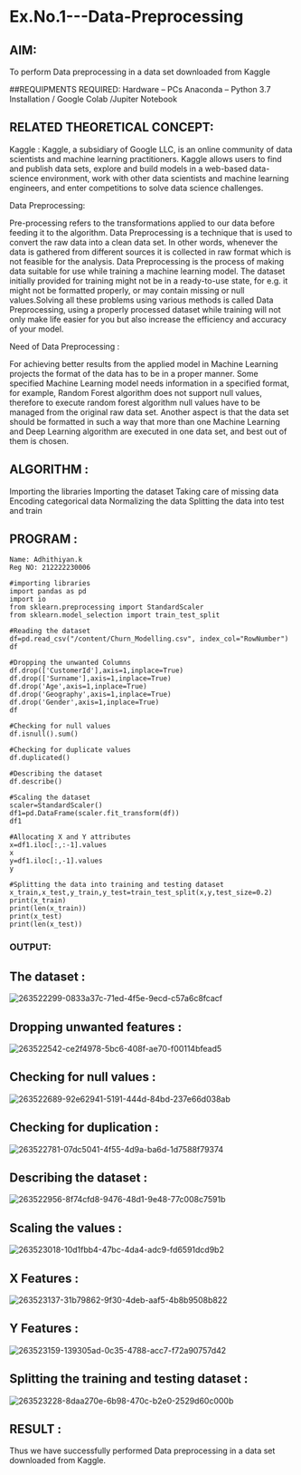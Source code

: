 # Ex.No.1---Data-Preprocessing
## AIM:

To perform Data preprocessing in a data set downloaded from Kaggle

##REQUIPMENTS REQUIRED:
Hardware – PCs
Anaconda – Python 3.7 Installation / Google Colab /Jupiter Notebook

## RELATED THEORETICAL CONCEPT:

Kaggle :
Kaggle, a subsidiary of Google LLC, is an online community of data scientists and machine learning practitioners. Kaggle allows users to find and publish data sets, explore and build models in a web-based data-science environment, work with other data scientists and machine learning engineers, and enter competitions to solve data science challenges.

Data Preprocessing:

Pre-processing refers to the transformations applied to our data before feeding it to the algorithm. Data Preprocessing is a technique that is used to convert the raw data into a clean data set. In other words, whenever the data is gathered from different sources it is collected in raw format which is not feasible for the analysis.
Data Preprocessing is the process of making data suitable for use while training a machine learning model. The dataset initially provided for training might not be in a ready-to-use state, for e.g. it might not be formatted properly, or may contain missing or null values.Solving all these problems using various methods is called Data Preprocessing, using a properly processed dataset while training will not only make life easier for you but also increase the efficiency and accuracy of your model.

Need of Data Preprocessing :

For achieving better results from the applied model in Machine Learning projects the format of the data has to be in a proper manner. Some specified Machine Learning model needs information in a specified format, for example, Random Forest algorithm does not support null values, therefore to execute random forest algorithm null values have to be managed from the original raw data set.
Another aspect is that the data set should be formatted in such a way that more than one Machine Learning and Deep Learning algorithm are executed in one data set, and best out of them is chosen.


## ALGORITHM :
Importing the libraries
Importing the dataset
Taking care of missing data
Encoding categorical data
Normalizing the data
Splitting the data into test and train

## PROGRAM :
```
Name: Adhithiyan.k
Reg NO: 212222230006
```
```
#importing libraries
import pandas as pd
import io
from sklearn.preprocessing import StandardScaler
from sklearn.model_selection import train_test_split

#Reading the dataset
df=pd.read_csv("/content/Churn_Modelling.csv", index_col="RowNumber")
df

#Dropping the unwanted Columns
df.drop(['CustomerId'],axis=1,inplace=True)
df.drop(['Surname'],axis=1,inplace=True)
df.drop('Age',axis=1,inplace=True)
df.drop('Geography',axis=1,inplace=True)
df.drop('Gender',axis=1,inplace=True)
df

#Checking for null values
df.isnull().sum()

#Checking for duplicate values
df.duplicated()

#Describing the dataset
df.describe()

#Scaling the dataset
scaler=StandardScaler()
df1=pd.DataFrame(scaler.fit_transform(df))
df1

#Allocating X and Y attributes
x=df1.iloc[:,:-1].values
x
y=df1.iloc[:,-1].values
y

#Splitting the data into training and testing dataset
x_train,x_test,y_train,y_test=train_test_split(x,y,test_size=0.2)
print(x_train)
print(len(x_train))
print(x_test)
print(len(x_test))
```
### OUTPUT:
## The dataset :
![263522299-0833a37c-71ed-4f5e-9ecd-c57a6c8fcacf](https://github.com/AdhithiyanK/Ex.No.1---Data-Preprocessing/assets/121029258/08da9629-7c63-4415-8369-24ffc3dd7f98)
## Dropping unwanted features :
![263522542-ce2f4978-5bc6-408f-ae70-f00114bfead5](https://github.com/AdhithiyanK/Ex.No.1---Data-Preprocessing/assets/121029258/af522505-5c6b-4f91-ab6e-b4f246d9e23e)
## Checking for null values :
![263522689-92e62941-5191-444d-84bd-237e66d038ab](https://github.com/AdhithiyanK/Ex.No.1---Data-Preprocessing/assets/121029258/9e0b20f8-10a8-4259-93ed-b8f29a97ea26)
## Checking for duplication : 
![263522781-07dc5041-4f55-4d9a-ba6d-1d7588f79374](https://github.com/AdhithiyanK/Ex.No.1---Data-Preprocessing/assets/121029258/38a435d5-6de1-429d-ae4c-7b9a5ec386fa)
## Describing the dataset :
![263522956-8f74cfd8-9476-48d1-9e48-77c008c7591b](https://github.com/AdhithiyanK/Ex.No.1---Data-Preprocessing/assets/121029258/5c228ef8-ed62-4e6c-86f2-df962e215484)
## Scaling the values :
![263523018-10d1fbb4-47bc-4da4-adc9-fd6591dcd9b2](https://github.com/AdhithiyanK/Ex.No.1---Data-Preprocessing/assets/121029258/7e7cc588-009e-44b3-a04b-86a028739514)
## X Features :
![263523137-31b79862-9f30-4deb-aaf5-4b8b9508b822](https://github.com/AdhithiyanK/Ex.No.1---Data-Preprocessing/assets/121029258/7bee6649-28ff-4db4-a3d0-c6a000d896ae)
## Y Features :
![263523159-139305ad-0c35-4788-acc7-f72a90757d42](https://github.com/AdhithiyanK/Ex.No.1---Data-Preprocessing/assets/121029258/2c228957-af46-4ac0-818e-f49e5cd03d2d)
##  Splitting the training and testing dataset :
![263523228-8daa270e-6b98-470c-b2e0-2529d60c000b](https://github.com/AdhithiyanK/Ex.No.1---Data-Preprocessing/assets/121029258/50647d9a-f4e8-4dbb-9dfb-f04f328fddb1)
## RESULT :
Thus we have successfully performed Data preprocessing in a data set downloaded from Kaggle.
